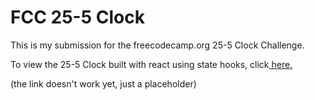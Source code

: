 # FCC 25-5 Clock

This is my submission for the freecodecamp.org 25-5 Clock Challenge.

To view the 25-5 Clock built with react using state hooks, click<a href=https://fcc-calculator-navy.vercel.app/ title="Javascript Calculator"> here.</a>

(the link doesn't work yet, just a placeholder)